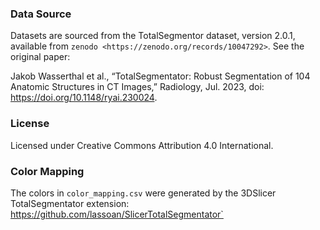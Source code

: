 ### Data Source
Datasets are sourced from the TotalSegmentor dataset, version 2.0.1, available 
from `zenodo <https://zenodo.org/records/10047292>`. See the original paper:

Jakob Wasserthal et al., “TotalSegmentator: Robust Segmentation of 104 Anatomic
Structures in CT Images,” Radiology, Jul. 2023, doi: https://doi.org/10.1148/ryai.230024.

### License
Licensed under Creative Commons Attribution 4.0 International.

### Color Mapping
The colors in `color_mapping.csv` were generated by the 3DSlicer TotalSegmentator extension: https://github.com/lassoan/SlicerTotalSegmentator` 